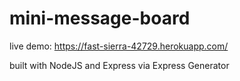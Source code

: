 # mini-message-board

live demo: https://fast-sierra-42729.herokuapp.com/

built with NodeJS and Express via Express Generator
